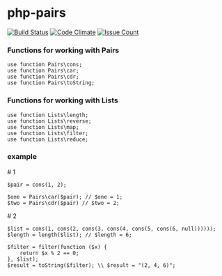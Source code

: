 # php-pairs

[![Build Status](https://travis-ci.org/hexlet-components/php-pairs.svg?branch=master)](https://travis-ci.org/hexlet-components/php-pairs)
[![Code Climate](https://codeclimate.com/github/hexlet-components/php-pairs/badges/gpa.svg)](https://codeclimate.com/github/hexlet-components/php-pairs)
[![Issue Count](https://codeclimate.com/github/hexlet-components/php-pairs/badges/issue_count.svg)](https://codeclimate.com/github/hexlet-components/php-pairs)


### Functions for working with Pairs
```
use function Pairs\cons;
use function Pairs\car;
use function Pairs\cdr;
use function Pairs\toString;
```

### Functions for working with Lists
```
use function Lists\length;
use function Lists\reverse;
use function Lists\map;
use function Lists\filter;
use function Lists\reduce;
```
### example
\# 1
```
$pair = cons(1, 2);

$one = Pairs\car($pair); // $one = 1;
$two = Pairs\cdr($pair) // $two = 2;
```
\# 2
```
$list = cons(1, cons(2, cons(3, cons(4, cons(5, cons(6, null))))));
$length = length($list); // $length = 6;

$filter = filter(function ($x) {
    return $x % 2 == 0;
}, $list);
$result = toString($filter); \\ $result = "(2, 4, 6)";
```
